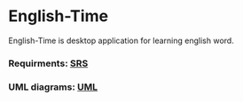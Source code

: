 # English-Time

English-Time is desktop application for learning english word.

### Requirments: [SRS](https://github.com/IrynaSkiba/English-Time/blob/master/Documentation/SRS.md)
### UML diagrams: [UML](https://github.com/IrynaSkiba/English-Time/blob/master/Documentation/UML.md)
